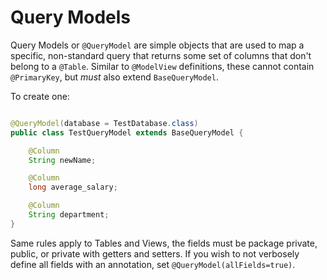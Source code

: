 # Query Models

Query Models or `@QueryModel` are simple objects that are used to map a specific,
non-standard query that returns some set of columns that don't belong to a `@Table`. Similar to `@ModelView` definitions, these cannot contain `@PrimaryKey`, but _must_ also extend `BaseQueryModel`.

To create one:

```java

@QueryModel(database = TestDatabase.class)
public class TestQueryModel extends BaseQueryModel {

    @Column
    String newName;

    @Column
    long average_salary;

    @Column
    String department;
}

```

Same rules apply to Tables and Views, the fields must be package private, public, or private with getters and setters. If you wish to not verbosely define all fields with an annotation, set `@QueryModel(allFields=true)`.
